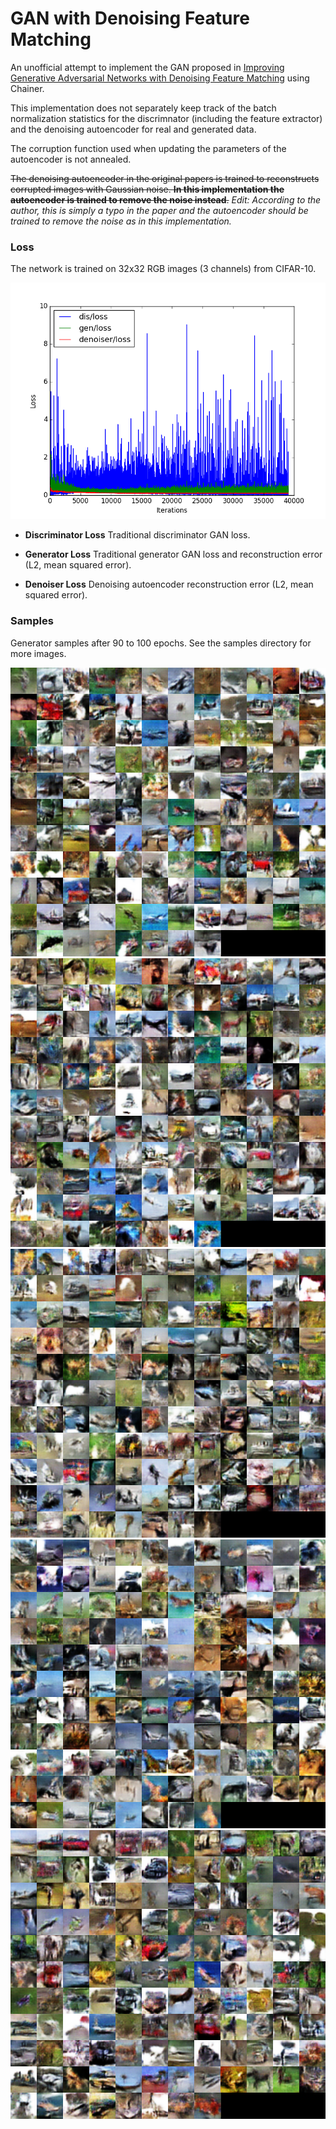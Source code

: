 # GAN with Denoising Feature Matching

An unofficial attempt to implement the GAN proposed in [Improving Generative Adversarial Networks with Denoising Feature Matching](http://openreview.net/forum?id=S1X7nhsxl) using Chainer.

This implementation does not separately keep track of the batch normalization statistics for the discrimnator (including the feature extractor) and the denoising autoencoder for real and generated data.

The corruption function used when updating the parameters of the autoencoder is not annealed.

~~The denoising autoencoder in the original papers is trained to reconstructs corrupted images with Gaussian noise. **In this implementation the autoencoder is trained to remove the noise instead**.~~ *Edit: According to the author, this is simply a typo in the paper and the autoencoder should be trained to remove the noise as in this implementation.*

### Loss

The network is trained on 32x32 RGB images (3 channels) from CIFAR-10.

<img src="./samples/log.png" width="512px;"/>

- **Discriminator Loss** Traditional discriminator GAN loss.

- **Generator Loss** Traditional generator GAN loss and reconstruction error (L2, mean squared error).

- **Denoiser Loss** Denoising autoencoder reconstruction error (L2, mean squared error).

### Samples

Generator samples after 90 to 100 epochs. See the samples directory for more images.

<img src="./samples/100.png" width="512px;"/>
<img src="./samples/99.png" width="512px;"/>
<img src="./samples/98.png" width="512px;"/>
<img src="./samples/97.png" width="512px;"/>
<img src="./samples/96.png" width="512px;"/>

